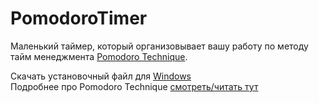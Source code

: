 PomodoroTimer
=============

Маленький таймер, который организовывает вашу работу по методу тайм менеджмента 
[Pomodoro Technique](http://www.pomodorotechnique.com/).

Скачать установочный файл для [Windows](http://lpenguin.github.com/PomodoroTimer/binaries/0.1.1/SetupPomodoro.msi)  
Подробнее про Pomodoro Technique [смотреть/читать тут](http://www.pomodorotechnique.com/get-started/)
